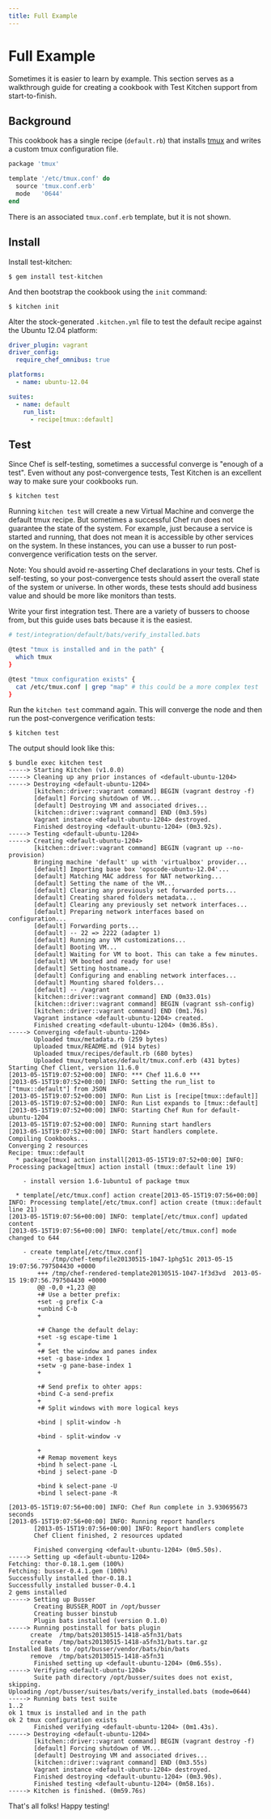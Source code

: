 ```yaml
---
title: Full Example
---
```


Full Example
============
Sometimes it is easier to learn by example. This section serves as a walkthrough guide for creating a cookbook with Test Kitchen support from start-to-finish.


Background
----------
This cookbook has a single recipe (`default.rb`) that installs [tmux](http://tmux.org) and writes a custom tmux configuration file.

```ruby
package 'tmux'

template '/etc/tmux.conf' do
  source 'tmux.conf.erb'
  mode   '0644'
end
```

There is an associated `tmux.conf.erb` template, but it is not shown.


Install
-------
Install test-kitchen:

```text
$ gem install test-kitchen
```

And then bootstrap the cookbook using the `init` command:

```text
$ kitchen init
```

Alter the stock-generated `.kitchen.yml` file to test the default recipe against the Ubuntu 12.04 platform:

```yaml
driver_plugin: vagrant
driver_config:
  require_chef_omnibus: true

platforms:
  - name: ubuntu-12.04

suites:
  - name: default
    run_list:
      - recipe[tmux::default]
```


Test
----
Since Chef is self-testing, sometimes a successful converge is "enough of a test". Even without any post-convergence tests, Test Kitchen is an excellent way to make sure your cookbooks run.

```text
$ kitchen test
```

Running `kitchen test` will create a new Virtual Machine and converge the default tmux recipe. But sometimes a successful Chef run does not guarantee the state of the system. For example, just because a service is started and running, that does not mean it is accessible by other services on the system. In these instances, you can use a busser to run post-convergence verification tests on the server.

Note: You should avoid re-asserting Chef declarations in your tests. Chef is self-testing, so your post-convergence tests should assert the overall state of the system or universe. In other words, these tests should add business value and should be more like monitors than tests.

Write your first integration test. There are a variety of bussers to choose from, but this guide uses bats because it is the easiest.

```bash
# test/integration/default/bats/verify_installed.bats

@test "tmux is installed and in the path" {
  which tmux
}

@test "tmux configuration exists" {
  cat /etc/tmux.conf | grep "map" # this could be a more complex test
}
```

Run the `kitchen test` command again. This will converge the node and then run the post-convergence verification tests:

```text
$ kitchen test
```

The output should look like this:

```text
$ bundle exec kitchen test
-----> Starting Kitchen (v1.0.0)
-----> Cleaning up any prior instances of <default-ubuntu-1204>
-----> Destroying <default-ubuntu-1204>
       [kitchen::driver::vagrant command] BEGIN (vagrant destroy -f)
       [default] Forcing shutdown of VM...
       [default] Destroying VM and associated drives...
       [kitchen::driver::vagrant command] END (0m3.59s)
       Vagrant instance <default-ubuntu-1204> destroyed.
       Finished destroying <default-ubuntu-1204> (0m3.92s).
-----> Testing <default-ubuntu-1204>
-----> Creating <default-ubuntu-1204>
       [kitchen::driver::vagrant command] BEGIN (vagrant up --no-provision)
       Bringing machine 'default' up with 'virtualbox' provider...
       [default] Importing base box 'opscode-ubuntu-12.04'...
       [default] Matching MAC address for NAT networking...
       [default] Setting the name of the VM...
       [default] Clearing any previously set forwarded ports...
       [default] Creating shared folders metadata...
       [default] Clearing any previously set network interfaces...
       [default] Preparing network interfaces based on configuration...
       [default] Forwarding ports...
       [default] -- 22 => 2222 (adapter 1)
       [default] Running any VM customizations...
       [default] Booting VM...
       [default] Waiting for VM to boot. This can take a few minutes.
       [default] VM booted and ready for use!
       [default] Setting hostname...
       [default] Configuring and enabling network interfaces...
       [default] Mounting shared folders...
       [default] -- /vagrant
       [kitchen::driver::vagrant command] END (0m33.01s)
       [kitchen::driver::vagrant command] BEGIN (vagrant ssh-config)
       [kitchen::driver::vagrant command] END (0m1.76s)
       Vagrant instance <default-ubuntu-1204> created.
       Finished creating <default-ubuntu-1204> (0m36.85s).
-----> Converging <default-ubuntu-1204>
       Uploaded tmux/metadata.rb (259 bytes)
       Uploaded tmux/README.md (914 bytes)
       Uploaded tmux/recipes/default.rb (680 bytes)
       Uploaded tmux/templates/default/tmux.conf.erb (431 bytes)
Starting Chef Client, version 11.6.0
[2013-05-15T19:07:52+00:00] INFO: *** Chef 11.6.0 ***
[2013-05-15T19:07:52+00:00] INFO: Setting the run_list to ["tmux::default"] from JSON
[2013-05-15T19:07:52+00:00] INFO: Run List is [recipe[tmux::default]]
[2013-05-15T19:07:52+00:00] INFO: Run List expands to [tmux::default]
[2013-05-15T19:07:52+00:00] INFO: Starting Chef Run for default-ubuntu-1204
[2013-05-15T19:07:52+00:00] INFO: Running start handlers
[2013-05-15T19:07:52+00:00] INFO: Start handlers complete.
Compiling Cookbooks...
Converging 2 resources
Recipe: tmux::default
  * package[tmux] action install[2013-05-15T19:07:52+00:00] INFO: Processing package[tmux] action install (tmux::default line 19)

    - install version 1.6-1ubuntu1 of package tmux

  * template[/etc/tmux.conf] action create[2013-05-15T19:07:56+00:00] INFO: Processing template[/etc/tmux.conf] action create (tmux::default line 21)
[2013-05-15T19:07:56+00:00] INFO: template[/etc/tmux.conf] updated content
[2013-05-15T19:07:56+00:00] INFO: template[/etc/tmux.conf] mode changed to 644

    - create template[/etc/tmux.conf]
        --- /tmp/chef-tempfile20130515-1047-1phg51c 2013-05-15 19:07:56.797504430 +0000
        +++ /tmp/chef-rendered-template20130515-1047-1f3d3vd  2013-05-15 19:07:56.797504430 +0000
        @@ -0,0 +1,23 @@
        +# Use a better prefix:
        +set -g prefix C-a
        +unbind C-b
        +

        +# Change the default delay:
        +set -sg escape-time 1
        +
        +# Set the window and panes index
        +set -g base-index 1
        +setw -g pane-base-index 1
        +

        +# Send prefix to ohter apps:
        +bind C-a send-prefix
        +
        +# Split windows with more logical keys

        +bind | split-window -h

        +bind - split-window -v

        +
        +# Remap movement keys
        +bind h select-pane -L
        +bind j select-pane -D

        +bind k select-pane -U
        +bind l select-pane -R

[2013-05-15T19:07:56+00:00] INFO: Chef Run complete in 3.930695673 seconds
[2013-05-15T19:07:56+00:00] INFO: Running report handlers
       [2013-05-15T19:07:56+00:00] INFO: Report handlers complete
       Chef Client finished, 2 resources updated

       Finished converging <default-ubuntu-1204> (0m5.50s).
-----> Setting up <default-ubuntu-1204>
Fetching: thor-0.18.1.gem (100%)
Fetching: busser-0.4.1.gem (100%)
Successfully installed thor-0.18.1
Successfully installed busser-0.4.1
2 gems installed
-----> Setting up Busser
       Creating BUSSER_ROOT in /opt/busser
       Creating busser binstub
       Plugin bats installed (version 0.1.0)
-----> Running postinstall for bats plugin
      create  /tmp/bats20130515-1418-a5fn31/bats
      create  /tmp/bats20130515-1418-a5fn31/bats.tar.gz
Installed Bats to /opt/busser/vendor/bats/bin/bats
      remove  /tmp/bats20130515-1418-a5fn31
       Finished setting up <default-ubuntu-1204> (0m6.55s).
-----> Verifying <default-ubuntu-1204>
       Suite path directory /opt/busser/suites does not exist, skipping.
Uploading /opt/busser/suites/bats/verify_installed.bats (mode=0644)
-----> Running bats test suite
1..2
ok 1 tmux is installed and in the path
ok 2 tmux configuration exists
       Finished verifying <default-ubuntu-1204> (0m1.43s).
-----> Destroying <default-ubuntu-1204>
       [kitchen::driver::vagrant command] BEGIN (vagrant destroy -f)
       [default] Forcing shutdown of VM...
       [default] Destroying VM and associated drives...
       [kitchen::driver::vagrant command] END (0m3.55s)
       Vagrant instance <default-ubuntu-1204> destroyed.
       Finished destroying <default-ubuntu-1204> (0m3.90s).
       Finished testing <default-ubuntu-1204> (0m58.16s).
-----> Kitchen is finished. (0m59.76s)
```

That's all folks! Happy testing!

